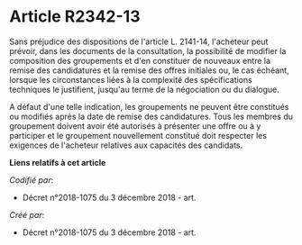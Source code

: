 # Article R2342-13

Sans préjudice des dispositions de l'article L. 2141-14, l'acheteur peut prévoir, dans les documents de la consultation, la
possibilité de modifier la composition des groupements et d'en constituer de nouveaux entre la remise des candidatures et la
remise des offres initiales ou, le cas échéant, lorsque les circonstances liées à la complexité des spécifications techniques
le justifient, jusqu'au terme de la négociation ou du dialogue.

A défaut d'une telle indication, les groupements ne peuvent être constitués ou modifiés après la date de remise des
candidatures. Tous les membres du groupement doivent avoir été autorisés à présenter une offre ou à y participer et le
groupement nouvellement constitué doit respecter les exigences de l'acheteur relatives aux capacités des candidats.

**Liens relatifs à cet article**

_Codifié par_:

  - Décret n°2018-1075 du 3 décembre 2018 - art.

_Créé par_:

  - Décret n°2018-1075 du 3 décembre 2018 - art.
